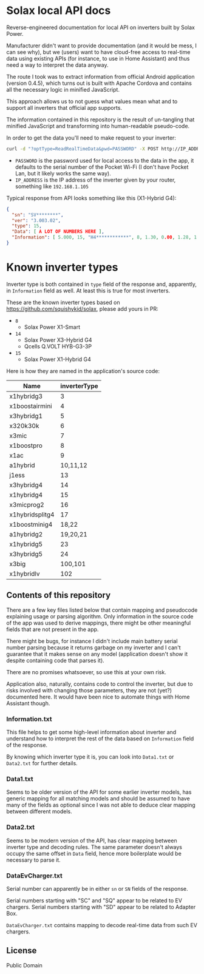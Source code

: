 # Solax local API docs

Reverse-engineered documentation for local API on inverters built by Solax Power.

Manufacturer didn't want to provide documentation (and it would be mess, I can see why), but we (users) want to have
cloud-free access to real-time data using existing APIs (for instance, to use in Home Assistant) and thus need a way to
interpret the data anyway.

The route I took was to extract information from official Android application (version 0.4.5), which turns out is built
with Apache Cordova and contains all the necessary logic in minified JavaScript.

This approach allows us to not guess what values mean what and to support all inverters that official app supports.

The information contained in this repository is the result of un-tangling that minified JavaScript and transforming into
human-readable pseudo-code.

In order to get the data you'll need to make request to your inverter:
```bash
curl -d "?optType=ReadRealTimeData&pwd=PASSWORD" -X POST http://IP_ADDRESS
```

* `PASSWORD` is the password used for local access to the data in the app, it defaults to the serial number of the Pocket
Wi-Fi (I don't have Pocket Lan, but it likely works the same way).
* `IP_ADDRESS` is the IP address of the inverter given by your router, something like `192.168.1.105`

Typical response from API looks something like this (X1-Hybrid G4):
```json
{
  "sn": "SV********",
  "ver": "3.003.02",
  "type": 15,
  "Data": [ A LOT OF NUMBERS HERE ],
  "Information": [ 5.000, 15, "H4************", 8, 1.30, 0.00, 1.28, 1.04, 0.00, 1]
}
```

# Known inverter types

Inverter type is both contained in `type` field of the response and, apparently, in `Information` field as well.
At least this is true for most inverters.

These are the known inverter types based on https://github.com/squishykid/solax, please add yours in PR:
* `8`
  * Solax Power X1-Smart
* `14`
  * Solax Power X3-Hybrid G4
  * Qcells Q.VOLT HYB-G3-3P
* `15`
  * Solax Power X1-Hybrid G4

Here is how they are named in the application's source code:

| Name            | inverterType |
|-----------------|--------------|
| x1hybridg3      | 3            |
| x1boostairmini  | 4            |
| x3hybridg1      | 5            |
| x320k30k        | 6            |
| x3mic           | 7            |
| x1boostpro      | 8            |
| x1ac            | 9            |
| a1hybrid        | 10,11,12     |
| j1ess           | 13           |
| x3hybridg4      | 14           |
| x1hybridg4      | 15           |
| x3micprog2      | 16           |
| x1hybridsplitg4 | 17           |
| x1boostminig4   | 18,22        |
| a1hybridg2      | 19,20,21     |
| x1hybridg5      | 23           |
| x3hybridg5      | 24           |
| x3big           | 100,101      |
| x1hybridlv      | 102          |

## Contents of this repository

There are a few key files listed below that contain mapping and pseudocode explaining usage or parsing algorithm.
Only information in the source code of the app was used to derive mappings, there might be other meaningful fields that
are not present in the app.

There might be bugs, for instance I didn't include main battery serial number parsing because it returns garbage on my
inverter and I can't guarantee that it makes sense on any model (application doesn't show it despite containing code
that parses it).

There are no promises whatsoever, so use this at your own risk.

Application also, naturally, contains code to control the inverter, but due to risks involved with changing those
parameters, they are not (yet?) documented here. It would have been nice to automate things with Home Assistant though.

### Information.txt

This file helps to get some high-level information about inverter and understand how to interpret the rest of the data
based on `Information` field of the response.

By knowing which inverter type it is, you can look into `Data1.txt` or `Data2.txt` for further details.

### Data1.txt

Seems to be older version of the API for some earlier inverter models, has generic mapping for all matching models and
should be assumed to have many of the fields as optional since I was not able to deduce clear mapping between different
models.

### Data2.txt

Seems to be modern version of the API, has clear mapping between inverter type and decoding rules.
The same parameter doesn't always occupy the same offset in `Data` field, hence more boilerplate would be necessary to
parse it.

### DataEvCharger.txt

Serial number can apparently be in either `sn` or `SN` fields of the response.

Serial numbers starting with "SC" and "SQ" appear to be related to EV chargers.
Serial numbers starting with "SD" appear to be related to Adapter Box.

`DataEvCharger.txt` contains mapping to decode real-time data from such EV chargers.

## License

Public Domain
